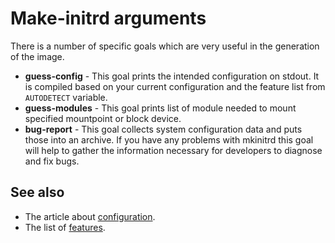 # Make-initrd arguments

There is a number of specific goals which are very useful in the generation of
the image.

- **guess-config** - This goal prints the intended configuration on stdout.
  It is compiled based on your current configuration and the feature list from
  `AUTODETECT` variable.
- **guess-modules** - This goal prints list of module needed to mount specified
  mountpoint or block device.
- **bug-report** - This goal collects system configuration data and puts those
  into an archive. If you have any problems with mkinitrd this goal will help
  to gather the information necessary for developers to diagnose and fix bugs.

## See also

- The article about [configuration](Configuration.md).
- The list of [features](Features.md).
